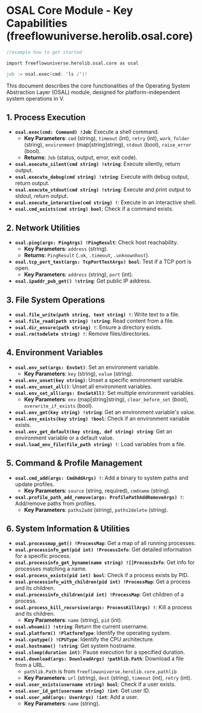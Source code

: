 # OSAL Core Module - Key Capabilities (freeflowuniverse.herolib.osal.core)

```v
//example how to get started

import freeflowuniverse.herolib.osal.core as osal

job := osal.exec(cmd: 'ls /')!
```

This document describes the core functionalities of the Operating System Abstraction Layer (OSAL) module, designed for platform-independent system operations in V.

## 1. Process Execution

*   **`osal.exec(cmd: Command) !Job`**: Execute a shell command.
    *   **Key Parameters**: `cmd` (string), `timeout` (int), `retry` (int), `work_folder` (string), `environment` (map[string]string), `stdout` (bool), `raise_error` (bool).
    *   **Returns**: `Job` (status, output, error, exit code).
*   **`osal.execute_silent(cmd string) !string`**: Execute silently, return output.
*   **`osal.execute_debug(cmd string) !string`**: Execute with debug output, return output.
*   **`osal.execute_stdout(cmd string) !string`**: Execute and print output to stdout, return output.
*   **`osal.execute_interactive(cmd string) !`**: Execute in an interactive shell.
*   **`osal.cmd_exists(cmd string) bool`**: Check if a command exists.

## 2. Network Utilities

*   **`osal.ping(args: PingArgs) !PingResult`**: Check host reachability.
    *   **Key Parameters**: `address` (string).
    *   **Returns**: `PingResult` (`.ok`, `.timeout`, `.unknownhost`).
*   **`osal.tcp_port_test(args: TcpPortTestArgs) bool`**: Test if a TCP port is open.
    *   **Key Parameters**: `address` (string), `port` (int).
*   **`osal.ipaddr_pub_get() !string`**: Get public IP address.

## 3. File System Operations

*   **`osal.file_write(path string, text string) !`**: Write text to a file.
*   **`osal.file_read(path string) !string`**: Read content from a file.
*   **`osal.dir_ensure(path string) !`**: Ensure a directory exists.
*   **`osal.rm(todelete string) !`**: Remove files/directories.

## 4. Environment Variables

*   **`osal.env_set(args: EnvSet)`**: Set an environment variable.
    *   **Key Parameters**: `key` (string), `value` (string).
*   **`osal.env_unset(key string)`**: Unset a specific environment variable.
*   **`osal.env_unset_all()`**: Unset all environment variables.
*   **`osal.env_set_all(args: EnvSetAll)`**: Set multiple environment variables.
    *   **Key Parameters**: `env` (map[string]string), `clear_before_set` (bool), `overwrite_if_exists` (bool).
*   **`osal.env_get(key string) !string`**: Get an environment variable's value.
*   **`osal.env_exists(key string) !bool`**: Check if an environment variable exists.
*   **`osal.env_get_default(key string, def string) string`**: Get an environment variable or a default value.
*   **`osal.load_env_file(file_path string) !`**: Load variables from a file.

## 5. Command & Profile Management

*   **`osal.cmd_add(args: CmdAddArgs) !`**: Add a binary to system paths and update profiles.
    *   **Key Parameters**: `source` (string, required), `cmdname` (string).
*   **`osal.profile_path_add_remove(args: ProfilePathAddRemoveArgs) !`**: Add/remove paths from profiles.
    *   **Key Parameters**: `paths2add` (string), `paths2delete` (string).

## 6. System Information & Utilities

*   **`osal.processmap_get() !ProcessMap`**: Get a map of all running processes.
*   **`osal.processinfo_get(pid int) !ProcessInfo`**: Get detailed information for a specific process.
*   **`osal.processinfo_get_byname(name string) ![]ProcessInfo`**: Get info for processes matching a name.
*   **`osal.process_exists(pid int) bool`**: Check if a process exists by PID.
*   **`osal.processinfo_with_children(pid int) !ProcessMap`**: Get a process and its children.
*   **`osal.processinfo_children(pid int) !ProcessMap`**: Get children of a process.
*   **`osal.process_kill_recursive(args: ProcessKillArgs) !`**: Kill a process and its children.
    *   **Key Parameters**: `name` (string), `pid` (int).
*   **`osal.whoami() !string`**: Return the current username.
*   **`osal.platform() !PlatformType`**: Identify the operating system.
*   **`osal.cputype() !CPUType`**: Identify the CPU architecture.
*   **`osal.hostname() !string`**: Get system hostname.
*   **`osal.sleep(duration int)`**: Pause execution for a specified duration.
*   **`osal.download(args: DownloadArgs) !pathlib.Path`**: Download a file from a URL.
    *   `pathlib.Path` is from `freeflowuniverse.herolib.core.pathlib`
    *   **Key Parameters**: `url` (string), `dest` (string), `timeout` (int), `retry` (int).
*   **`osal.user_exists(username string) bool`**: Check if a user exists.
*   **`osal.user_id_get(username string) !int`**: Get user ID.
*   **`osal.user_add(args: UserArgs) !int`**: Add a user.
    *   **Key Parameters**: `name` (string).
